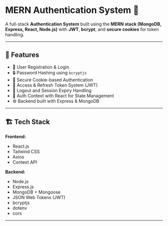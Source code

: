 # MERN Authentication System 🔐

A full-stack **Authentication System** built using the **MERN stack (MongoDB, Express, React, Node.js)** with **JWT**, **bcrypt**, and **secure cookies** for token handling.

---

## 🚀 Features

- 🔑 User Registration & Login  
- 🔒 Password Hashing using `bcryptjs`  
- 🍪 Secure Cookie-based Authentication  
- 🔁 Access & Refresh Token System (JWT)  
- 🚫 Logout and Session Expiry Handling  
- 🧠 Auth Context with React for State Management  
- ⚙️ Backend built with Express & MongoDB  

---

## 🏗️ Tech Stack

**Frontend:**
- React.js
- Tailwind CSS
- Axios
- Context API

**Backend:**
- Node.js
- Express.js
- MongoDB + Mongoose
- JSON Web Tokens (JWT)
- bcryptjs
- dotenv
- cors

---